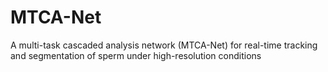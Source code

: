 # MTCA-Net
A multi-task cascaded analysis network (MTCA-Net) for real-time tracking and segmentation of sperm under high-resolution conditions
